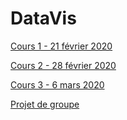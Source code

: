 # DataVis

[Cours 1 - 21 février 2020](https://github.com/JeanHerbaut/DataVis/tree/master/20200221)

[Cours 2 - 28 février 2020](https://github.com/JeanHerbaut/DataVis/tree/master/20200228)

[Cours 3 - 6 mars 2020](https://github.com/JeanHerbaut/DataVis/tree/master/20200306)

[Projet de groupe](https://github.com/JeanHerbaut/DataVis/tree/master/projet)
